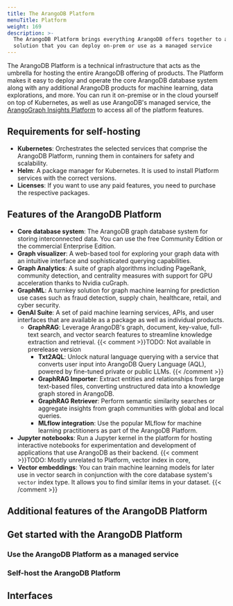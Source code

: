 ```yaml
---
title: The ArangoDB Platform
menuTitle: Platform
weight: 169
description: >-
  The ArangoDB Platform brings everything ArangoDB offers together to a single
  solution that you can deploy on-prem or use as a managed service
---
```

The ArangoDB Platform is a technical infrastructure that acts as the umbrella
for hosting the entire ArangoDB offering of products. The Platform makes it easy
to deploy and operate the core ArangoDB database system along with any additional
ArangoDB products for machine learning, data explorations, and more. You can
run it on-premise or in the cloud yourself on top of Kubernetes, as well as use
ArangoDB's managed service, the [ArangoGraph Insights Platform](../arangograph/_index.md)
to access all of the platform features.

## Requirements for self-hosting

- **Kubernetes**: Orchestrates the selected services that comprise the
  ArangoDB Platform, running them in containers for safety and scalability.
- **Helm**: A package manager for Kubernetes. It is used to install Platform
  services with the correct versions.
- **Licenses**: If you want to use any paid features, you need to purchase the
  respective packages.

## Features of the ArangoDB Platform

- **Core database system**: The ArangoDB graph database system for storing
  interconnected data. You can use the free Community Edition or the commercial
  Enterprise Edition.
- **Graph visualizer**: A web-based tool for exploring your graph data with an
  intuitive interface and sophisticated querying capabilities.
- **Graph Analytics**: A suite of graph algorithms including PageRank,
  community detection, and centrality measures with support for GPU
  acceleration thanks to Nvidia cuGraph.
- **GraphML**: A turnkey solution for graph machine learning for prediction
  use cases such as fraud detection, supply chain, healthcare, retail, and
  cyber security.
- **GenAI Suite**: A set of paid machine learning services, APIs, and
  user interfaces that are available as a package as well as individual products.
  - **GraphRAG**: Leverage ArangoDB's graph, document, key-value,
      full-text search, and vector search features to streamline knowledge
      extraction and retrieval.
      {{< comment >}}TODO: Not available in prerelease version
      - **Txt2AQL**: Unlock natural language querying with a service that converts
        user input into ArangoDB Query Language (AQL), powered by fine-tuned
        private or public LLMs. <!-- TODO: GenAI -->
      {{< /comment >}}
      - **GraphRAG Importer**: Extract entities and relationships from large
        text-based files, converting unstructured data into a knowledge graph
        stored in ArangoDB. <!-- TODO: Change to RagLoader? -->
      - **GraphRAG Retriever**: Perform semantic similarity searches or aggregate
        insights from graph communities with global and local queries.
      - **MLflow integration**: Use the popular MLflow for machine learning
        practitioners as part of the ArangoDB Platform.
- **Jupyter notebooks**: Run a Jupyter kernel in the platform for hosting
  interactive notebooks for experimentation and development of applications
  that use ArangoDB as their backend.
{{< comment >}}TODO: Mostly unrelated to Platform, vector index in core, 
- **Vector embeddings**: You can train machine learning models for later use
  in vector search in conjunction with the core database system's `vector`
  index type. It allows you to find similar items in your dataset.
{{< /comment >}}

<!-- TODO: Which product requires what license, free trial -->

## Additional features of the ArangoDB Platform




## Get started with the ArangoDB Platform

### Use the ArangoDB Platform as a managed service

<!-- TODO: Sign up at https://dashboard.arangodb.cloud -->

### Self-host the ArangoDB Platform

<!-- TODO: Adam's installer -->

## Interfaces

<!-- TODO: UIs, APIs (with links to generated docs) -->